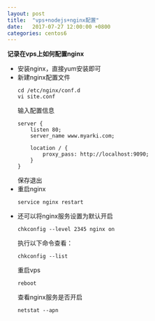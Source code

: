 ```yaml
---
layout: post
title:  "vps+nodejs+nginx配置"
date:   2017-07-27 12:00:00 +0800
categories: centos6
---
```


**记录在vps上如何配置nginx**
* 安装nginx，直接yum安装即可
* 新建nginx配置文件
	```
	cd /etc/nginx/conf.d
	vi site.conf
	```
	输入配置信息
	```
	server {
		listen 80;
		server_name www.myarki.com;

		location / {
			proxy_pass: http://localhost:9090;
		}
	}
	```
	保存退出
* 重启nginx
	```
	service nginx restart
	```
* 还可以将nginx服务设置为默认开启
	```
	chkconfig --level 2345 nginx on
	```
	执行以下命令查看：
	```
	chkconfig --list
	```
	重启vps
	```
	reboot
	```
	查看nginx服务是否开启
	```
	netstat --apn
	```
